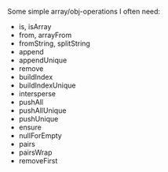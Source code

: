Some simple array/obj-operations I often need:

- is, isArray
- from, arrayFrom
- fromString, splitString
- append
- appendUnique
- remove
- buildIndex
- buildIndexUnique
- intersperse
- pushAll
- pushAllUnique
- pushUnique
- ensure
- nullForEmpty
- pairs
- pairsWrap
- removeFirst
